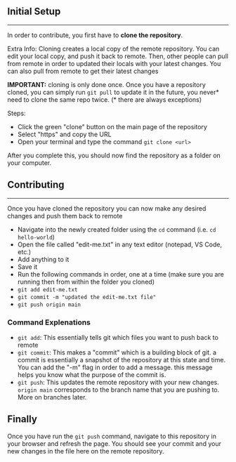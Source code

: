 ## Initial Setup
***
In order to contribute, you first have to **clone the repository**.

Extra Info: Cloning creates a local copy of the remote repository. You can edit your local copy, and push it back to remote.
Then, other people can pull from remote in order to updated their locals with your latest changes.
You can also pull from remote to get their latest changes

**IMPORTANT:** cloning is only done once. Once you have a repository cloned, you can simply run `git pull` to update it in the future, you never* need to clone the same repo twice. (* there are always exceptions)

Steps:
- Click the green "clone" button on the main page of the repository
- Select "https" and copy the URL
- Open your terminal and type the command `git clone <url>`

After you complete this, you should now find the repository as a folder on your computer.

## Contributing
***
Once you have cloned the repository you can now make any desired changes and push them back to remote

- Navigate into the newly created folder using the `cd` command (i.e. `cd hello-world`)
- Open the file called "edit-me.txt" in any text editor (notepad, VS Code, etc.)
- Add anything to it
- Save it
- Run the following commands in order, one at a time (make sure you are running then from within the folder you cloned)
- `git add edit-me.txt`
- `git commit -m "updated the edit-me.txt file"`
- `git push origin main`

### Command Explenations
- `git add`: This essentially tells git which files you want to push back to remote
- `git commit`: This makes a "commit" which is a building block of git. a commit is essentially a snapshot of the repository at this state and time. You can add the "-m" flag in order to add a message. this message helps you know what the purpose of the commit is.
- `git push`: This updates the remote repository with your new changes. `origin main` corresponds to the branch name that you are pushing to. More on branches later.

## Finally
Once you have run the `git push` command, navigate to this repository in your browser and refresh the page. You should see your commit and your new changes in the file here on the remote repository.

